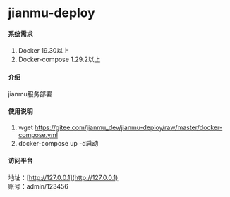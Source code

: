 # jianmu-deploy

#### 系统需求

1. Docker 19.30以上
2. Docker-compose 1.29.2以上

#### 介绍
jianmu服务部署

#### 使用说明

1.  wget https://gitee.com/jianmu_dev/jianmu-deploy/raw/master/docker-compose.yml
2.  docker-compose up -d启动

#### 访问平台
地址：[http://127.0.0.1](http://127.0.0.1)    
账号：admin/123456
